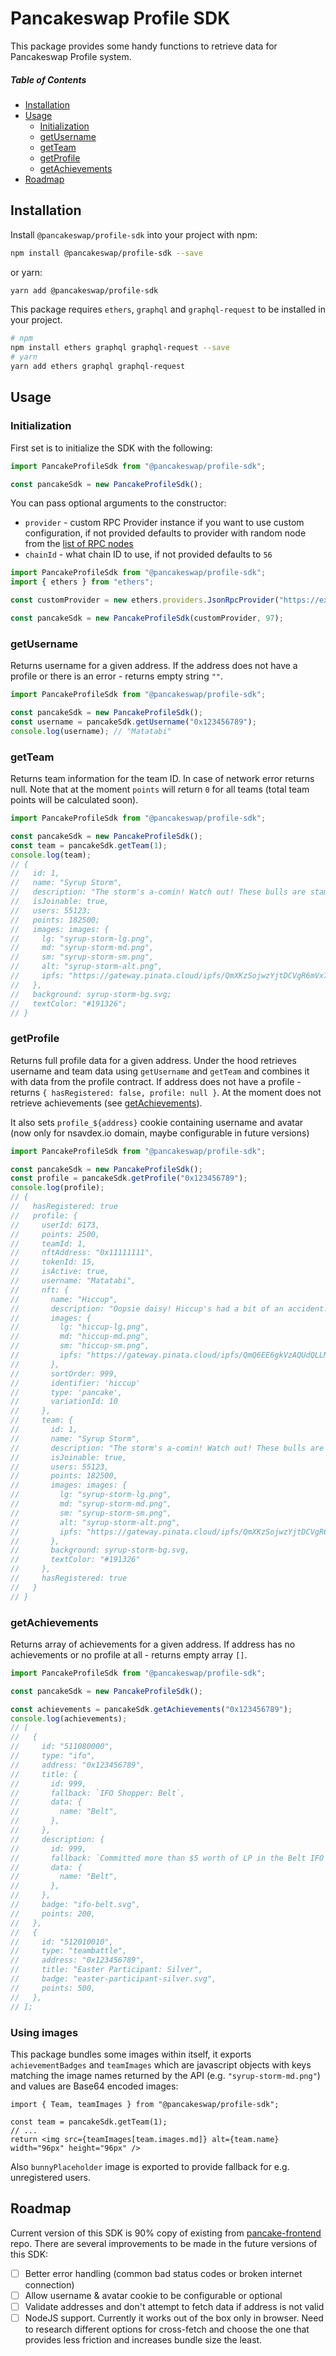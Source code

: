 # Pancakeswap Profile SDK

This package provides some handy functions to retrieve data for Pancakeswap Profile system.

##### Table of Contents

- [Installation](#installation)
- [Usage](#usage)
  - [Initialization](#initialization)
  - [getUsername](#getUsername)
  - [getTeam](#getTeam)
  - [getProfile](#getProfile)
  - [getAchievements](#getAchievements)
- [Roadmap](#roadmap)

## Installation

Install `@pancakeswap/profile-sdk` into your project with npm:

```bash
npm install @pancakeswap/profile-sdk --save
```

or yarn:

```bash
yarn add @pancakeswap/profile-sdk
```

This package requires `ethers`, `graphql` and `graphql-request` to be installed in your project.

```bash
# npm
npm install ethers graphql graphql-request --save
# yarn
yarn add ethers graphql graphql-request
```

## Usage

### Initialization

First set is to initialize the SDK with the following:

```js
import PancakeProfileSdk from "@pancakeswap/profile-sdk";

const pancakeSdk = new PancakeProfileSdk();
```

You can pass optional arguments to the constructor:

- `provider` - custom RPC Provider instance if you want to use custom configuration, if not provided defaults to provider with random node from the [list of RPC nodes](src/utils/getRpcUrl.ts)
- `chainId` - what chain ID to use, if not provided defaults to `56`

```js
import PancakeProfileSdk from "@pancakeswap/profile-sdk";
import { ethers } from "ethers";

const customProvider = new ethers.providers.JsonRpcProvider("https://example.com");

const pancakeSdk = new PancakeProfileSdk(customProvider, 97);
```

### getUsername

Returns username for a given address. If the address does not have a profile or there is an error - returns empty string `""`.

```js
import PancakeProfileSdk from "@pancakeswap/profile-sdk";

const pancakeSdk = new PancakeProfileSdk();
const username = pancakeSdk.getUsername("0x123456789");
console.log(username); // "Matatabi"
```

### getTeam

Returns team information for the team ID. In case of network error returns null. Note that at the moment `points` will return `0` for all teams (total team points will be calculated soon).

```js
import PancakeProfileSdk from "@pancakeswap/profile-sdk";

const pancakeSdk = new PancakeProfileSdk();
const team = pancakeSdk.getTeam(1);
console.log(team);
// {
//   id: 1,
//   name: "Syrup Storm",
//   description: "The storm's a-comin! Watch out! These bulls are stampeding in a syrupy surge!",
//   isJoinable: true,
//   users: 55123;
//   points: 182500;
//   images: images: {
//     lg: "syrup-storm-lg.png",
//     md: "syrup-storm-md.png",
//     sm: "syrup-storm-sm.png",
//     alt: "syrup-storm-alt.png",
//     ipfs: "https://gateway.pinata.cloud/ipfs/QmXKzSojwzYjtDCVgR6mVx7w7DbyYpS7zip4ovJB9fQdMG/syrup-storm.png",
//   },
//   background: syrup-storm-bg.svg;
//   textColor: "#191326";
// }
```

### getProfile

Returns full profile data for a given address. Under the hood retrieves username and team data using `getUsername` and `getTeam` and combines it with data from the profile contract. If address does not have a profile - returns `{ hasRegistered: false, profile: null }`. At the moment does not retrieve achievements (see [getAchievements](#getAchievements)).

It also sets `profile_${address}` cookie containing username and avatar (now only for nsavdex.io domain, maybe configurable in future versions)

```js
import PancakeProfileSdk from "@pancakeswap/profile-sdk";

const pancakeSdk = new PancakeProfileSdk();
const profile = pancakeSdk.getProfile("0x123456789");
console.log(profile);
// {
//   hasRegistered: true
//   profile: {
//     userId: 6173,
//     points: 2500,
//     teamId: 1,
//     nftAddress: "0x11111111",
//     tokenId: 15,
//     isActive: true,
//     username: "Matatabi",
//     nft: {
//       name: "Hiccup",
//       description: "Oopsie daisy! Hiccup's had a bit of an accident. Poor little fella.",
//       images: {
//         lg: "hiccup-lg.png",
//         md: "hiccup-md.png",
//         sm: "hiccup-sm.png",
//         ipfs: "https://gateway.pinata.cloud/ipfs/QmQ6EE6gkVzAQUdQLLM7CyrnME6LZHCoy92ZERW8HXmyjw/hiccup.png",
//       },
//       sortOrder: 999,
//       identifier: 'hiccup'
//       type: 'pancake',
//       variationId: 10
//     },
//     team: {
//       id: 1,
//       name: "Syrup Storm",
//       description: "The storm's a-comin! Watch out! These bulls are stampeding in a syrupy surge!",
//       isJoinable: true,
//       users: 55123,
//       points: 182500,
//       images: images: {
//         lg: "syrup-storm-lg.png",
//         md: "syrup-storm-md.png",
//         sm: "syrup-storm-sm.png",
//         alt: "syrup-storm-alt.png",
//         ipfs: "https://gateway.pinata.cloud/ipfs/QmXKzSojwzYjtDCVgR6mVx7w7DbyYpS7zip4ovJB9fQdMG sy  rup-storm.png",
//       },
//       background: syrup-storm-bg.svg,
//       textColor: "#191326"
//     },
//     hasRegistered: true
//   }
// }
```

### getAchievements

Returns array of achievements for a given address. If address has no achievements or no profile at all - returns empty array `[]`.

```js
import PancakeProfileSdk from "@pancakeswap/profile-sdk";

const pancakeSdk = new PancakeProfileSdk();

const achievements = pancakeSdk.getAchievements("0x123456789");
console.log(achievements);
// [
//   {
//     id: "511080000",
//     type: "ifo",
//     address: "0x123456789",
//     title: {
//       id: 999,
//       fallback: `IFO Shopper: Belt`,
//       data: {
//         name: "Belt",
//       },
//     },
//     description: {
//       id: 999,
//       fallback: `Committed more than $5 worth of LP in the Belt IFO`,
//       data: {
//         name: "Belt",
//       },
//     },
//     badge: "ifo-belt.svg",
//     points: 200,
//   },
//   {
//     id: "512010010",
//     type: "teambattle",
//     address: "0x123456789",
//     title: "Easter Participant: Silver",
//     badge: "easter-participant-silver.svg",
//     points: 500,
//   },
// ];
```

### Using images

This package bundles some images within itself, it exports `achievementBadges` and `teamImages` which are javascript objects with keys matching the image names returned by the API (e.g. `"syrup-storm-md.png"`) and values are Base64 encoded images:

```JSX
import { Team, teamImages } from "@pancakeswap/profile-sdk";

const team = pancakeSdk.getTeam(1);
// ...
return <img src={teamImages[team.images.md]} alt={team.name} width="96px" height="96px" />
```

Also `bunnyPlaceholder` image is exported to provide fallback for e.g. unregistered users.

## Roadmap

Current version of this SDK is 90% copy of existing from [pancake-frontend](https://github.com/pancakeswap/pancake-frontend) repo. There are several improvements to be made in the future versions of this SDK:

- [ ] Better error handling (common bad status codes or broken internet connection)
- [ ] Allow username & avatar cookie to be configurable or optional
- [ ] Validate addresses and don't attempt to fetch data if address is not valid
- [ ] NodeJS support. Currently it works out of the box only in browser. Need to research different options for cross-fetch and choose the one that provides less friction and increases bundle size the least.
